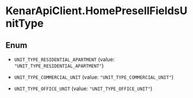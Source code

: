 # KenarApiClient.HomePresellFieldsUnitType

## Enum


* `UNIT_TYPE_RESIDENTIAL_APARTMENT` (value: `"UNIT_TYPE_RESIDENTIAL_APARTMENT"`)

* `UNIT_TYPE_COMMERCIAL_UNIT` (value: `"UNIT_TYPE_COMMERCIAL_UNIT"`)

* `UNIT_TYPE_OFFICE_UNIT` (value: `"UNIT_TYPE_OFFICE_UNIT"`)


